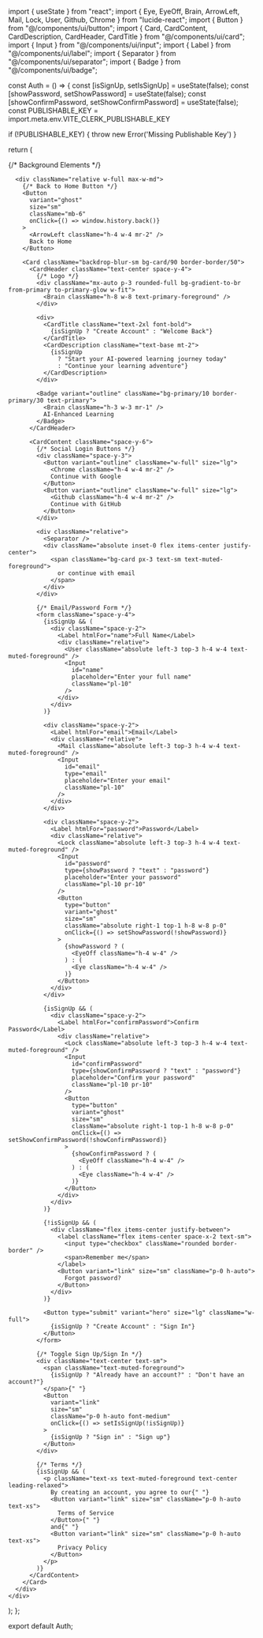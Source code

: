 import { useState } from "react";
import { Eye, EyeOff, Brain, ArrowLeft, Mail, Lock, User, Github, Chrome } from "lucide-react";
import { Button } from "@/components/ui/button";
import { Card, CardContent, CardDescription, CardHeader, CardTitle } from "@/components/ui/card";
import { Input } from "@/components/ui/input";
import { Label } from "@/components/ui/label";
import { Separator } from "@/components/ui/separator";
import { Badge } from "@/components/ui/badge";

const Auth = () => {
  const [isSignUp, setIsSignUp] = useState(false);
  const [showPassword, setShowPassword] = useState(false);
  const [showConfirmPassword, setShowConfirmPassword] = useState(false);
  const PUBLISHABLE_KEY = import.meta.env.VITE_CLERK_PUBLISHABLE_KEY

if (!PUBLISHABLE_KEY) {
  throw new Error('Missing Publishable Key')
}

  return (
    <div className="min-h-screen bg-background flex items-center justify-center p-4">
      {/* Background Elements */}
      <div className="absolute inset-0 overflow-hidden">
        <div className="absolute -top-40 -right-40 w-80 h-80 bg-primary/10 rounded-full blur-3xl" />
        <div className="absolute -bottom-40 -left-40 w-80 h-80 bg-accent/10 rounded-full blur-3xl" />
      </div>

      <div className="relative w-full max-w-md">
        {/* Back to Home Button */}
        <Button 
          variant="ghost" 
          size="sm" 
          className="mb-6"
          onClick={() => window.history.back()}
        >
          <ArrowLeft className="h-4 w-4 mr-2" />
          Back to Home
        </Button>

        <Card className="backdrop-blur-sm bg-card/90 border-border/50">
          <CardHeader className="text-center space-y-4">
            {/* Logo */}
            <div className="mx-auto p-3 rounded-full bg-gradient-to-br from-primary to-primary-glow w-fit">
              <Brain className="h-8 w-8 text-primary-foreground" />
            </div>
            
            <div>
              <CardTitle className="text-2xl font-bold">
                {isSignUp ? "Create Account" : "Welcome Back"}
              </CardTitle>
              <CardDescription className="text-base mt-2">
                {isSignUp 
                  ? "Start your AI-powered learning journey today" 
                  : "Continue your learning adventure"}
              </CardDescription>
            </div>

            <Badge variant="outline" className="bg-primary/10 border-primary/30 text-primary">
              <Brain className="h-3 w-3 mr-1" />
              AI-Enhanced Learning
            </Badge>
          </CardHeader>

          <CardContent className="space-y-6">
            {/* Social Login Buttons */}
            <div className="space-y-3">
              <Button variant="outline" className="w-full" size="lg">
                <Chrome className="h-4 w-4 mr-2" />
                Continue with Google
              </Button>
              <Button variant="outline" className="w-full" size="lg">
                <Github className="h-4 w-4 mr-2" />
                Continue with GitHub
              </Button>
            </div>

            <div className="relative">
              <Separator />
              <div className="absolute inset-0 flex items-center justify-center">
                <span className="bg-card px-3 text-sm text-muted-foreground">
                  or continue with email
                </span>
              </div>
            </div>

            {/* Email/Password Form */}
            <form className="space-y-4">
              {isSignUp && (
                <div className="space-y-2">
                  <Label htmlFor="name">Full Name</Label>
                  <div className="relative">
                    <User className="absolute left-3 top-3 h-4 w-4 text-muted-foreground" />
                    <Input 
                      id="name" 
                      placeholder="Enter your full name" 
                      className="pl-10"
                    />
                  </div>
                </div>
              )}

              <div className="space-y-2">
                <Label htmlFor="email">Email</Label>
                <div className="relative">
                  <Mail className="absolute left-3 top-3 h-4 w-4 text-muted-foreground" />
                  <Input 
                    id="email" 
                    type="email" 
                    placeholder="Enter your email" 
                    className="pl-10"
                  />
                </div>
              </div>

              <div className="space-y-2">
                <Label htmlFor="password">Password</Label>
                <div className="relative">
                  <Lock className="absolute left-3 top-3 h-4 w-4 text-muted-foreground" />
                  <Input 
                    id="password" 
                    type={showPassword ? "text" : "password"}
                    placeholder="Enter your password" 
                    className="pl-10 pr-10"
                  />
                  <Button
                    type="button"
                    variant="ghost"
                    size="sm"
                    className="absolute right-1 top-1 h-8 w-8 p-0"
                    onClick={() => setShowPassword(!showPassword)}
                  >
                    {showPassword ? (
                      <EyeOff className="h-4 w-4" />
                    ) : (
                      <Eye className="h-4 w-4" />
                    )}
                  </Button>
                </div>
              </div>

              {isSignUp && (
                <div className="space-y-2">
                  <Label htmlFor="confirmPassword">Confirm Password</Label>
                  <div className="relative">
                    <Lock className="absolute left-3 top-3 h-4 w-4 text-muted-foreground" />
                    <Input 
                      id="confirmPassword" 
                      type={showConfirmPassword ? "text" : "password"}
                      placeholder="Confirm your password" 
                      className="pl-10 pr-10"
                    />
                    <Button
                      type="button"
                      variant="ghost"
                      size="sm"
                      className="absolute right-1 top-1 h-8 w-8 p-0"
                      onClick={() => setShowConfirmPassword(!showConfirmPassword)}
                    >
                      {showConfirmPassword ? (
                        <EyeOff className="h-4 w-4" />
                      ) : (
                        <Eye className="h-4 w-4" />
                      )}
                    </Button>
                  </div>
                </div>
              )}

              {!isSignUp && (
                <div className="flex items-center justify-between">
                  <label className="flex items-center space-x-2 text-sm">
                    <input type="checkbox" className="rounded border-border" />
                    <span>Remember me</span>
                  </label>
                  <Button variant="link" size="sm" className="p-0 h-auto">
                    Forgot password?
                  </Button>
                </div>
              )}

              <Button type="submit" variant="hero" size="lg" className="w-full">
                {isSignUp ? "Create Account" : "Sign In"}
              </Button>
            </form>

            {/* Toggle Sign Up/Sign In */}
            <div className="text-center text-sm">
              <span className="text-muted-foreground">
                {isSignUp ? "Already have an account?" : "Don't have an account?"}
              </span>{" "}
              <Button
                variant="link"
                size="sm"
                className="p-0 h-auto font-medium"
                onClick={() => setIsSignUp(!isSignUp)}
              >
                {isSignUp ? "Sign in" : "Sign up"}
              </Button>
            </div>

            {/* Terms */}
            {isSignUp && (
              <p className="text-xs text-muted-foreground text-center leading-relaxed">
                By creating an account, you agree to our{" "}
                <Button variant="link" size="sm" className="p-0 h-auto text-xs">
                  Terms of Service
                </Button>{" "}
                and{" "}
                <Button variant="link" size="sm" className="p-0 h-auto text-xs">
                  Privacy Policy
                </Button>
              </p>
            )}
          </CardContent>
        </Card>
      </div>
    </div>
  );
};

export default Auth;